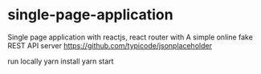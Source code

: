 # single-page-application
  Single page application with reactjs, react router with A simple online fake REST API server https://github.com/typicode/jsonplaceholder

run locally
yarn install
yarn start
